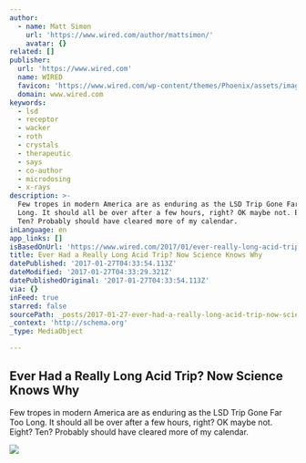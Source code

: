 ```yaml
---
author:
  - name: Matt Simon
    url: 'https://www.wired.com/author/mattsimon/'
    avatar: {}
related: []
publisher:
  url: 'https://www.wired.com'
  name: WIRED
  favicon: 'https://www.wired.com/wp-content/themes/Phoenix/assets/images/favicon.ico'
  domain: www.wired.com
keywords:
  - lsd
  - receptor
  - wacker
  - roth
  - crystals
  - therapeutic
  - says
  - co-author
  - microdosing
  - x-rays
description: >-
  Few tropes in modern America are as enduring as the LSD Trip Gone Far Too
  Long. It should all be over after a few hours, right? OK maybe not. Eight?
  Ten? Probably should have cleared more of my calendar.
inLanguage: en
app_links: []
isBasedOnUrl: 'https://www.wired.com/2017/01/ever-really-long-acid-trip-now-science-knows'
title: Ever Had a Really Long Acid Trip? Now Science Knows Why
datePublished: '2017-01-27T04:33:54.113Z'
dateModified: '2017-01-27T04:33:29.321Z'
datePublishedOriginal: '2017-01-27T04:33:54.113Z'
via: {}
inFeed: true
starred: false
sourcePath: _posts/2017-01-27-ever-had-a-really-long-acid-trip-now-science-knows-why.md
_context: 'http://schema.org'
_type: MediaObject

---
```

<article style=""><h1>Ever Had a Really Long Acid Trip? Now Science Knows Why</h1><p>Few tropes in modern America are as enduring as the LSD Trip Gone Far Too Long. It should all be over after a few hours, right? OK maybe not. Eight? Ten? Probably should have cleared more of my calendar.</p><img src="https://www.wired.com/wp-content/uploads/2017/01/LSDHP-1200x630-e1485389290789.jpg" /></article>